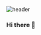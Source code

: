 ![header](https://capsule-render.vercel.app/api?text=Hello%World!&descAlignY=90&desc=Junsu%20Jang&type=waving&color=gradient&fontColor=000000&height=100)

### Hi there 👋
<!-- #### Portfolio(In Progress) 👉 https://junsujang-digipen.github.io/  


<!--
**junsujang-digipen/junsujang-digipen** is a ✨ _special_ ✨ repository because its `README.md` (this file) appears on your GitHub profile.

Here are some ideas to get you started:

- 🔭 I’m currently working on ...
- 🌱 I’m currently learning ...
- 👯 I’m looking to collaborate on ...
- 🤔 I’m looking for help with ...
- 💬 Ask me about ...
- 📫 How to reach me: ...
- 😄 Pronouns: ...
- ⚡ Fun fact: ...
-->
